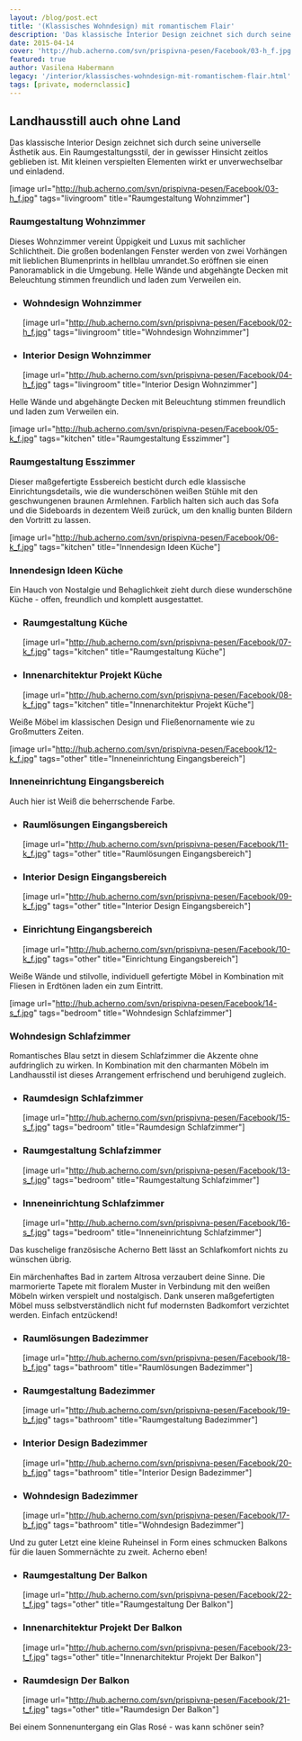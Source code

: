 ```yaml
---
layout: /blog/post.ect
title: '(Klassisches Wohndesign) mit romantischem Flair'
description: 'Das klassische Interior Design zeichnet sich durch seine universelle Ästhetik aus. Ein Raumgestaltungsstil, der in gewisser Hinsicht zeitlos geblieben ist. Mit kleinen verspielten Elementen wirkt er unverwechselbar und einladend.'
date: 2015-04-14
cover: 'http://hub.acherno.com/svn/prispivna-pesen/Facebook/03-h_f.jpg'
featured: true
author: Vasilena Habermann
legacy: '/interior/klassisches-wohndesign-mit-romantischem-flair.html'
tags: [private, modernclassic]
---
```

## **Landhausstill** auch **ohne Land**
Das klassische Interior Design zeichnet sich durch seine universelle Ästhetik aus. Ein Raumgestaltungsstil, der in gewisser Hinsicht zeitlos geblieben ist. Mit kleinen verspielten Elementen wirkt er unverwechselbar und einladend.

[image url="http://hub.acherno.com/svn/prispivna-pesen/Facebook/03-h_f.jpg" tags="livingroom" title="Raumgestaltung Wohnzimmer"]
### Raumgestaltung **Wohnzimmer**

Dieses Wohnzimmer vereint Üppigkeit und Luxus mit sachlicher Schlichtheit. Die großen bodenlangen Fenster werden von zwei Vorhängen mit lieblichen Blumenprints in hellblau umrandet.So eröffnen sie  einen Panoramablick in die Umgebung. Helle Wände und abgehängte Decken mit Beleuchtung stimmen freundlich und laden zum Verweilen ein.

-   ### Wohndesign **Wohnzimmer**
    [image url="http://hub.acherno.com/svn/prispivna-pesen/Facebook/02-h_f.jpg" tags="livingroom" title="Wohndesign Wohnzimmer"]
-   ### Interior Design **Wohnzimmer**
    [image url="http://hub.acherno.com/svn/prispivna-pesen/Facebook/04-h_f.jpg" tags="livingroom" title="Interior Design Wohnzimmer"]

Helle Wände und abgehängte Decken mit Beleuchtung stimmen freundlich und laden zum Verweilen ein.    

[image url="http://hub.acherno.com/svn/prispivna-pesen/Facebook/05-k_f.jpg" tags="kitchen" title="Raumgestaltung Esszimmer"]
### Raumgestaltung **Esszimmer**

Dieser maßgefertigte Essbereich besticht durch edle klassische Einrichtungsdetails, wie die wunderschönen weißen Stühle mit den geschwungenen braunen Armlehnen. Farblich halten sich auch das Sofa und die Sideboards in dezentem Weiß zurück, um den knallig bunten Bildern den Vortritt zu lassen.

[image url="http://hub.acherno.com/svn/prispivna-pesen/Facebook/06-k_f.jpg" tags="kitchen" title="Innendesign Ideen Küche"]
### Innendesign Ideen **Küche**

Ein Hauch von Nostalgie und Behaglichkeit zieht durch diese wunderschöne Küche - offen, freundlich und komplett ausgestattet.

-   ### Raumgestaltung **Küche**
    [image url="http://hub.acherno.com/svn/prispivna-pesen/Facebook/07-k_f.jpg" tags="kitchen" title="Raumgestaltung Küche"]
-   ### Innenarchitektur Projekt **Küche**
    [image url="http://hub.acherno.com/svn/prispivna-pesen/Facebook/08-k_f.jpg" tags="kitchen" title="Innenarchitektur Projekt Küche"]

Weiße Möbel im klassischen Design und Fließenornamente wie zu Großmutters Zeiten.

[image url="http://hub.acherno.com/svn/prispivna-pesen/Facebook/12-k_f.jpg" tags="other" title="Inneneinrichtung Eingangsbereich"]
### Inneneinrichtung **Eingangsbereich**

Auch hier ist Weiß die beherrschende Farbe.

-   ### Raumlösungen **Eingangsbereich**
    [image url="http://hub.acherno.com/svn/prispivna-pesen/Facebook/11-k_f.jpg" tags="other" title="Raumlösungen Eingangsbereich"]
-   ### Interior Design **Eingangsbereich**
    [image url="http://hub.acherno.com/svn/prispivna-pesen/Facebook/09-k_f.jpg" tags="other" title="Interior Design Eingangsbereich"]
-   ### Einrichtung **Eingangsbereich**
    [image url="http://hub.acherno.com/svn/prispivna-pesen/Facebook/10-k_f.jpg" tags="other" title="Einrichtung Eingangsbereich"]

Weiße Wände und stilvolle, individuell gefertigte Möbel in Kombination mit Fliesen in Erdtönen laden ein zum Eintritt.

[image url="http://hub.acherno.com/svn/prispivna-pesen/Facebook/14-s_f.jpg" tags="bedroom" title="Wohndesign Schlafzimmer"]
### Wohndesign **Schlafzimmer**

Romantisches Blau setzt in diesem Schlafzimmer die Akzente ohne aufdringlich zu wirken. In Kombination mit den charmanten Möbeln im Landhausstil ist dieses Arrangement erfrischend und beruhigend zugleich.

-   ### Raumdesign **Schlafzimmer**
    [image url="http://hub.acherno.com/svn/prispivna-pesen/Facebook/15-s_f.jpg" tags="bedroom" title="Raumdesign Schlafzimmer"]
-   ### Raumgestaltung **Schlafzimmer**
    [image url="http://hub.acherno.com/svn/prispivna-pesen/Facebook/13-s_f.jpg" tags="bedroom" title="Raumgestaltung Schlafzimmer"]
-   ### Inneneinrichtung **Schlafzimmer**
    [image url="http://hub.acherno.com/svn/prispivna-pesen/Facebook/16-s_f.jpg" tags="bedroom" title="Inneneinrichtung Schlafzimmer"]

Das kuschelige französische Acherno Bett lässt an Schlafkomfort nichts zu wünschen übrig.

Ein märchenhaftes Bad in zartem Altrosa verzaubert deine Sinne. Die marmorierte Tapete mit floralem Muster in Verbindung mit den weißen Möbeln wirken verspielt und nostalgisch. Dank unseren maßgefertigten Möbel muss selbstverständlich nicht fuf modernsten Badkomfort verzichtet werden. Einfach entzückend!

-   ### Raumlösungen **Badezimmer**
    [image url="http://hub.acherno.com/svn/prispivna-pesen/Facebook/18-b_f.jpg" tags="bathroom" title="Raumlösungen Badezimmer"]
-   ### Raumgestaltung **Badezimmer**
    [image url="http://hub.acherno.com/svn/prispivna-pesen/Facebook/19-b_f.jpg" tags="bathroom" title="Raumgestaltung Badezimmer"]
-   ### Interior Design **Badezimmer**
    [image url="http://hub.acherno.com/svn/prispivna-pesen/Facebook/20-b_f.jpg" tags="bathroom" title="Interior Design Badezimmer"]
-   ### Wohndesign **Badezimmer**
    [image url="http://hub.acherno.com/svn/prispivna-pesen/Facebook/17-b_f.jpg" tags="bathroom" title="Wohndesign Badezimmer"]

Und zu guter Letzt eine kleine Ruheinsel in Form eines schmucken Balkons für die lauen Sommernächte zu zweit. Acherno eben!

-   ### Raumgestaltung **Der Balkon**
    [image url="http://hub.acherno.com/svn/prispivna-pesen/Facebook/22-t_f.jpg" tags="other" title="Raumgestaltung Der Balkon"]
-   ### Innenarchitektur Projekt **Der Balkon**
    [image url="http://hub.acherno.com/svn/prispivna-pesen/Facebook/23-t_f.jpg" tags="other" title="Innenarchitektur Projekt Der Balkon"]
-   ### Raumdesign **Der Balkon**
    [image url="http://hub.acherno.com/svn/prispivna-pesen/Facebook/21-t_f.jpg" tags="other" title="Raumdesign Der Balkon"]

Bei einem Sonnenuntergang ein Glas Rosé - was kann schöner sein?